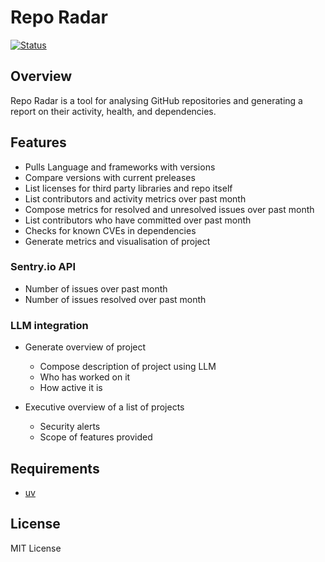# Repo Radar

[![Status](https://img.shields.io/badge/status-WIP-orange)](https://github.com/SamCutmore/TelemetryViewer/)

## Overview

Repo Radar is a tool for analysing GitHub repositories and generating a report on their activity, health, and dependencies.

## Features

- Pulls Language and frameworks with versions
- Compare versions with current preleases
- List licenses for third party libraries and repo itself
- List contributors and activity metrics over past month
- Compose metrics for resolved and unresolved issues over past month
- List contributors who have committed over past month
- Checks for known CVEs in dependencies
- Generate metrics and visualisation of project

### Sentry.io API

- Number of issues over past month
- Number of issues resolved over past month

### LLM integration
- Generate overview of project
  - Compose description of project using LLM
  - Who has worked on it
  - How active it is
 
- Executive overview of a list of projects
  - Security alerts
  - Scope of features provided 


## Requirements

- [uv](https://github.com/astral-sh/uv)

## License

MIT License
